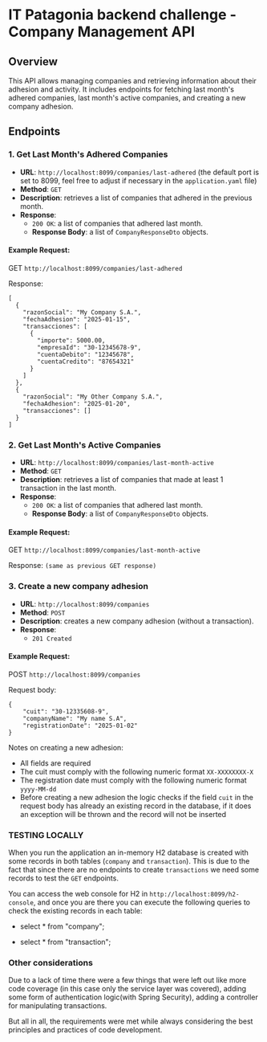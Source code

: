 # IT Patagonia backend challenge - Company Management API

## Overview
This API allows managing companies and retrieving information about their adhesion and activity. It includes endpoints for fetching last month's adhered companies, last month's active companies, and creating a new company adhesion.

## Endpoints

### 1. **Get Last Month's Adhered Companies**
- **URL**: `http://localhost:8099/companies/last-adhered` (the default port is set to 8099, feel free to adjust if necessary in the `application.yaml` file)
- **Method**: `GET`
- **Description**: retrieves a list of companies that adhered in the previous month.
- **Response**:
    - `200 OK`: a list of companies that adhered last month.
    - **Response Body**: a list of `CompanyResponseDto` objects.

#### Example Request:

GET `http://localhost:8099/companies/last-adhered`

Response:
```
[
  {
    "razonSocial": "My Company S.A.",
    "fechaAdhesion": "2025-01-15",
    "transacciones": [
      {
        "importe": 5000.00,
        "empresaId": "30-12345678-9",
        "cuentaDebito": "12345678",
        "cuentaCredito": "87654321"
      }
    ]
  },
  {
    "razonSocial": "My Other Company S.A.",
    "fechaAdhesion": "2025-01-20",
    "transacciones": []
  }
]
```

### 2. **Get Last Month's Active Companies**
- **URL**: `http://localhost:8099/companies/last-month-active` 
- **Method**: `GET`
- **Description**: retrieves a list of companies that made at least 1 transaction in the last month.
- **Response**:
    - `200 OK`: a list of companies that adhered last month.
    - **Response Body**: a list of `CompanyResponseDto` objects.

#### Example Request:

GET `http://localhost:8099/companies/last-month-active`

Response: `(same as previous GET response)`

### 3. **Create a new company adhesion**
- **URL**: `http://localhost:8099/companies`
- **Method**: `POST`
- **Description**: creates a new company adhesion (without a transaction).
- **Response**:
    - `201 Created`

#### Example Request:

POST `http://localhost:8099/companies`

Request body:

```
{
    "cuit": "30-12335608-9",
    "companyName": "My name S.A", 
    "registrationDate": "2025-01-02"
}
``` 

Notes on creating a new adhesion: 
- All fields are required
- The cuit must comply with the following numeric format `XX-XXXXXXXX-X`
- The registration date must comply with the following numeric format `yyyy-MM-dd`
- Before creating a new adhesion the logic checks if the field `cuit` in the request body has already an existing record in the database, if it does an exception will be thrown and the record will not be inserted


### TESTING LOCALLY

When you run the application an in-memory H2 database is created with some records in both tables (`company` and `transaction`). This is due to the fact that since there are no endpoints to create `transactions` we need some records to test the `GET` endpoints.

You can access the web console for H2 in `http://localhost:8099/h2-console`, and once you are there you can execute the following queries to check the existing records in each table:

- select * from "company";

- select * from "transaction";

### Other considerations  
Due to a lack of time there were a few things that were left out like more code coverage (in this case only the service layer was covered), adding some form of authentication logic(with Spring Security), adding a controller for manipulating transactions. 

But all in all, the requirements were met while always considering the best principles and practices of code development.